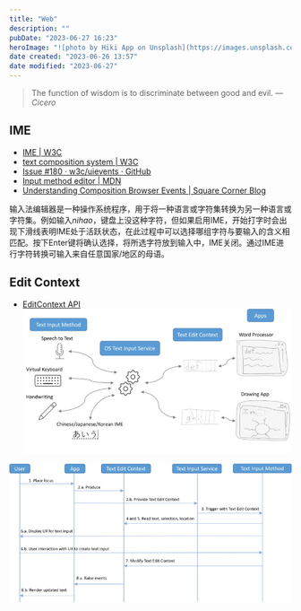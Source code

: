 ```yaml
---
title: "Web"
description: ""
pubDate: "2023-06-27 16:23"
heroImage: "![photo by Hiki App on Unsplash](https://images.unsplash.com/photo-1687360441063-27492a092519?crop=entropy&cs=srgb&fm=jpg&ixid=M3wzNjM5Nzd8MHwxfHJhbmRvbXx8fHx8fHx8fDE2ODc4NDQ4NjB8&ixlib=rb-4.0.3&q=85&w=1200&h=400)"
date created: "2023-06-26 13:57"
date modified: "2023-06-27"
---
```


> The function of wisdom is to discriminate between good and evil.
> — <cite>Cicero</cite>


## IME

- [IME | W3C](https://w3c.github.io/uievents/#ime)
- [text composition system | W3C](https://w3c.github.io/uievents/#text-composition-system)
- [Issue #180 · w3c/uievents · GitHub](https://github.com/w3c/uievents/issues/180)
- [Input method editor | MDN](https://developer.mozilla.org/en-US/docs/Glossary/Input_method_editor)
- [Understanding Composition Browser Events | Square Corner Blog](https://developer.squareup.com/blog/understanding-composition-browser-events/)

输入法编辑器是一种操作系统程序，用于将一种语言或字符集转换为另一种语言或字符集。例如输入*nihao*，键盘上没这种字符，但如果启用IME，开始打字时会出现下滑线表明IME处于活跃状态，在此过程中可以选择哪组字符与要输入的含义相匹配。按下Enter键将确认选择，将所选字符放到输入中，IME关闭。通过IME进行字符转换可输入来自任意国家/地区的母语。

## Edit Context

- [EditContext API](https://w3c.github.io/edit-context/)  
![image.png](https://raw.githubusercontent.com/fw6/assets/main/toy_docs/20230626145625.png)

![image.png](https://raw.githubusercontent.com/fw6/assets/main/toy_docs/20230626145600.png)
